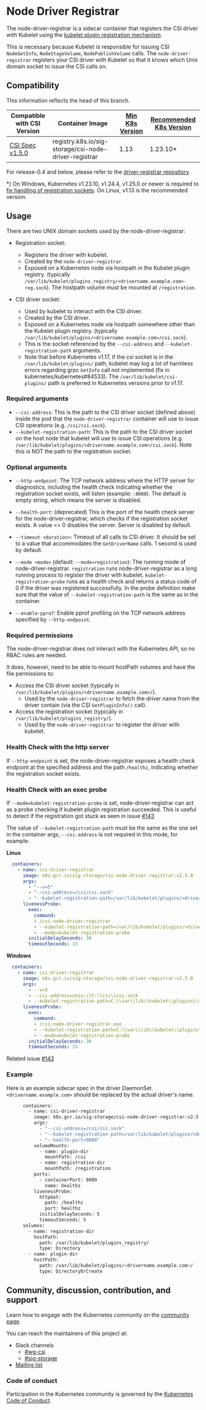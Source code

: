 # Node Driver Registrar

The node-driver-registrar is a sidecar container that registers the CSI driver
with Kubelet using the
[kubelet plugin registration mechanism](https://kubernetes.io/docs/concepts/extend-kubernetes/compute-storage-net/device-plugins/#device-plugin-registration).

This is necessary because Kubelet is responsible for issuing CSI `NodeGetInfo`,
`NodeStageVolume`, `NodePublishVolume` calls. The `node-driver-registrar` registers
your CSI driver with Kubelet so that it knows which Unix domain socket to issue
the CSI calls on.

## Compatibility

This information reflects the head of this branch.

| Compatible with CSI Version                                                                | Container Image                                  | [Min K8s Version](https://kubernetes-csi.github.io/docs/project-policies.html#minimum-version) | [Recommended K8s Version](https://kubernetes-csi.github.io/docs/project-policies.html#recommended-version) |
| ------------------------------------------------------------------------------------------ | ------------------------------------------------ |------------------------------------------------------------------------------------------------|------------------------------------------------------------------------------------------------------------|
| [CSI Spec v1.5.0](https://github.com/container-storage-interface/spec/releases/tag/v1.5.0) | registry.k8s.io/sig-storage/csi-node-driver-registrar | 1.13 | 1.23.10*                                                                                                  |                                                                                                      |

For release-0.4 and below, please refer to the [driver-registrar
repository](https://github.com/kubernetes-csi/driver-registrar).

*) On Windows, Kubernetes v1.23.10, v1.24.4, v1.25.0 or newer is required to [fix handling of registration sockets](https://github.com/kubernetes/kubernetes/pull/110075). On Linux, v1.13 is the recommended version.

## Usage

There are two UNIX domain sockets used by the node-driver-registrar:

* Registration socket:
  * Registers the driver with kubelet.
  * Created by the `node-driver-registrar`.
  * Exposed on a Kubernetes node via hostpath in the Kubelet plugin registry.
    (typically `/var/lib/kubelet/plugins_registry/<drivername.example.com>-reg.sock`).
    The hostpath volume must be mounted at `/registration`.

* CSI driver socket:
  * Used by kubelet to interact with the CSI driver.
  * Created by the CSI driver.
  * Exposed on a Kubernetes node via hostpath somewhere other than the Kubelet plugin registry. (typically `/var/lib/kubelet/plugins/<drivername.example.com>/csi.sock`).
  * This is the socket referenced by the `--csi-address` and `--kubelet-registration-path` arguments.
  * Note that before Kubernetes v1.17, if the csi socket is in the `/var/lib/kubelet/plugins/` path, kubelet may log a lot of harmless errors regarding grpc `GetInfo` call not implemented (fix in kubernetes/kubernetes#84533). The `/var/lib/kubelet/csi-plugins/` path is preferred in Kubernetes versions prior to v1.17.

### Required arguments

* `--csi-address`: This is the path to the CSI driver socket (defined above) inside the
  pod that the `node-driver-registrar` container will use to issue CSI
  operations (e.g. `/csi/csi.sock`).
* `--kubelet-registration-path`: This is the path to the CSI driver socket on
  the host node that kubelet will use to issue CSI operations (e.g.
  `/var/lib/kubelet/plugins/<drivername.example.com>/csi.sock`). Note this is NOT
  the path to the registration socket.

### Optional arguments

* `--http-endpoint`: The TCP network address where the HTTP server for diagnostics, including
  the health check indicating whether the registration socket exists, will listen (example:
  `:8080`). The default is empty string, which means the server is disabled.

* `--health-port`: (deprecated) This is the port of the health check server for the
  node-driver-registrar, which checks if the registration socket exists. A value &lt;= 0 disables
  the server. Server is disabled by default.

* `--timeout <duration>`: Timeout of all calls to CSI driver. It should be set to a value that accommodates the `GetDriverName` calls. 1 second is used by default.

* `--mode <mode>` (default: `--mode=registration`): The running mode of node-driver-registrar. `registration` runs node-driver-registrar as a long running process to register the driver with kubelet. `kubelet-registration-probe` runs as a health check and returns a status code of 0 if the driver was registered successfully. In the probe definition make sure that the value of `--kubelet-registration-path` is the same as in the container.

* `--enable-pprof`: Enable pprof profiling on the TCP network address specified by `--http-endpoint`.

### Required permissions

The node-driver-registrar does not interact with the Kubernetes API, so no RBAC
rules are needed.

It does, however, need to be able to mount hostPath volumes and have the file
permissions to:

* Access the CSI driver socket (typically in `/var/lib/kubelet/plugins/<drivername.example.com>/`).
  * Used by the `node-driver-registrar` to fetch the driver name from the driver
    contain (via the CSI `GetPluginInfo()` call).
* Access the registration socket (typically in `/var/lib/kubelet/plugins_registry/`).
  * Used by the `node-driver-registrar` to register the driver with kubelet.

### Health Check with the http server

If `--http-endpoint` is set, the node-driver-registrar exposes a health check endpoint at the
specified address and the path `/healthz`, indicating whether the registration socket exists.

### Health Check with an exec probe

If `--mode=kubelet-registration-probe` is set, node-driver-registrar can act as a probe checking if kubelet plugin registration succeeded. This is useful to detect if the registration got stuck as seen in issue [#143](https://github.com/kubernetes-csi/node-driver-registrar/issues/143)

The value of `--kubelet-registration-path` must be the same as the one set in the container args, `--csi-address` is not required in this mode, for example:

**Linux**

```yaml
  containers:
    - name: csi-driver-registrar
      image: k8s.gcr.io/sig-storage/csi-node-driver-registrar:v2.5.0
      args:
        - "--v=5"
        - "--csi-address=/csi/csi.sock"
        - "--kubelet-registration-path=/var/lib/kubelet/plugins/<drivername.example.com>/csi.sock"
      livenessProbe:
        exec:
          command:
          - /csi-node-driver-registrar
          - --kubelet-registration-path=/var/lib/kubelet/plugins/<drivername.example.com>/csi.sock
          - --mode=kubelet-registration-probe
        initialDelaySeconds: 30
        timeoutSeconds: 15
```

**Windows**
```yaml
  containers:
    - name: csi-driver-registrar
      image: k8s.gcr.io/sig-storage/csi-node-driver-registrar:v2.5.0
      args:
        - --v=5
        - --csi-address=unix://C:\\csi\\csi.sock
        - --kubelet-registration-path=C:\\var\\lib\\kubelet\\plugins\\<drivername.example.com>\\csi.sock
      livenessProbe:
        exec:
          command:
          - /csi-node-driver-registrar.exe
          - --kubelet-registration-path=C:\\var\\lib\\kubelet\\plugins\\<drivername.example.com>\\csi.sock
          - --mode=kubelet-registration-probe
        initialDelaySeconds: 30
        timeoutSeconds: 15
```

Related issue [#143](https://github.com/kubernetes-csi/node-driver-registrar/issues/143)

### Example

Here is an example sidecar spec in the driver DaemonSet. `<drivername.example.com>` should be replaced by
the actual driver's name.

```bash
      containers:
        - name: csi-driver-registrar
          image: k8s.gcr.io/sig-storage/csi-node-driver-registrar:v2.5.0
          args:
            - "--csi-address=/csi/csi.sock"
            - "--kubelet-registration-path=/var/lib/kubelet/plugins/<drivername.example.com>/csi.sock"
            - "--health-port=9809"
          volumeMounts:
            - name: plugin-dir
              mountPath: /csi
            - name: registration-dir
              mountPath: /registration
          ports:
            - containerPort: 9809
              name: healthz
          livenessProbe:
            httpGet:
              path: /healthz
              port: healthz
            initialDelaySeconds: 5
            timeoutSeconds: 5
      volumes:
        - name: registration-dir
          hostPath:
            path: /var/lib/kubelet/plugins_registry/
            type: Directory
        - name: plugin-dir
          hostPath:
            path: /var/lib/kubelet/plugins/<drivername.example.com>/
            type: DirectoryOrCreate
```

## Community, discussion, contribution, and support

Learn how to engage with the Kubernetes community on the [community page](http://kubernetes.io/community/).

You can reach the maintainers of this project at:

* Slack channels
  * [#wg-csi](https://kubernetes.slack.com/messages/wg-csi)
  * [#sig-storage](https://kubernetes.slack.com/messages/sig-storage)
* [Mailing list](https://groups.google.com/forum/#!forum/kubernetes-sig-storage)

### Code of conduct

Participation in the Kubernetes community is governed by the [Kubernetes Code of Conduct](code-of-conduct.md).
